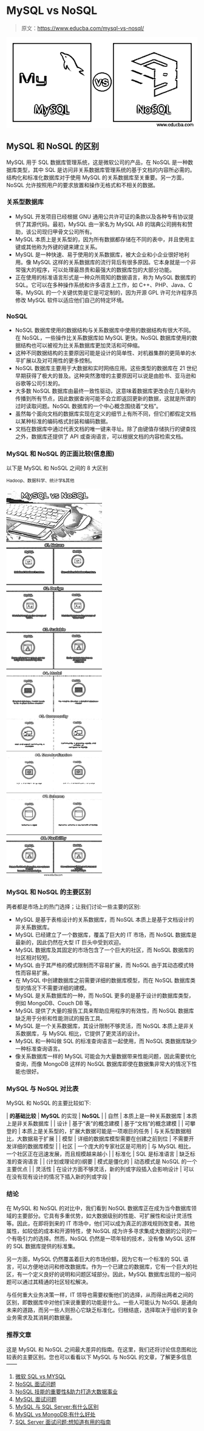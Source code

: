 # MySQL vs NoSQL

> 原文：<https://www.educba.com/mysql-vs-nosql/>

![MySQL vs NoSQL](img/b09a62e80775fe07e11e24b95ed30098.png)



## MySQL 和 NoSQL 的区别

MySQL 用于 SQL 数据库管理系统，这是微软公司的产品，在 NoSQL 是一种数据库类型，其中 SQL 是访问非关系数据库管理系统的基于文档的内容所必需的。结构化和标准化数据库对于使用 MySQL 的关系数据库至关重要。另一方面，NoSQL 允许按照用户的要求放置和操作无格式和不相关的数据。

### 关系型数据库

*   MySQL 开发项目已经根据 GNU 通用公共许可证的条款以及各种专有协议提供了其源代码。最初，MySQL 由一家名为 MySQL AB 的瑞典公司拥有和赞助，该公司现归甲骨文公司所有。
*   MySQL 本质上是关系型的，因为所有数据都存储在不同的表中，并且使用主键或其他称为外键的键来建立关系。
*   MySQL 是一种快速、易于使用的关系数据库，被大企业和小企业很好地利用。像 MySQL 这样的关系数据库的流行背后有很多原因。它本身就是一个非常强大的程序，可以处理最昂贵和最强大的数据库包的大部分功能。
*   正在使用的标准语言形式是一种众所周知的数据语言，称为 MySQL 数据库的 SQL。它可以在多种操作系统和许多语言上工作，如 C++、PHP、Java、C 等。MySQL 的一个关键优势是它是可定制的，因为开源 GPL 许可允许程序员修改 MySQL 软件以适应他们自己的特定环境。

### NoSQL

*   NoSQL 数据库使用的数据结构与关系数据库中使用的数据结构有很大不同。在 NoSQL，一些操作比关系数据库如 MySQL 更快。NoSQL 数据库使用的数据结构也可以被视为比关系数据库更加灵活和可伸缩。
*   这种不同数据结构的主要原因可能是设计的简单性、对机器集群的更简单的水平扩展以及对可用性的更多控制。
*   NoSQL 数据库主要用于大数据和实时网络应用。这些类型的数据库在 21 世纪早期获得了极大的普及。这种突然激增的主要原因可以说是由脸书、亚马逊和谷歌等公司引发的。
*   大多数 NoSQL 数据库由最终一致性驱动，这意味着数据库更改会在几毫秒内传播到所有节点，因此数据查询可能不会立即返回更新的数据，这就是所谓的过时读取问题。NoSQL 数据库的一个中心概念围绕着“文档”。
*   虽然每个面向文档的数据库实现在定义的细节上有所不同，但它们都假定文档以某种标准的编码格式封装和编码数据。
*   文档在数据库中通过代表文档的唯一键来寻址。除了由键值存储执行的键查找之外，数据库还提供了 API 或查询语言，可以根据文档的内容检索文档。

### MySQL 和 NoSQL 的正面比较(信息图)

以下是 MySQL 和 NoSQL 之间的 8 大区别

<small>Hadoop、数据科学、统计学&其他</small>

![MySQL-vs-NoSQL-info](img/3070090429d2020248b962296b27c760.png)



### MySQL 和 NoSQL 的主要区别

两者都是市场上的热门选择；让我们讨论一些主要的区别:

*   MySQL 是基于表格设计的关系数据库，而 NoSQL 本质上是基于文档设计的非关系数据库。
*   MySQL 已经建立了一个数据库，覆盖了巨大的 IT 市场，而 NoSQL 数据库是最新的，因此仍然在大型 IT 巨头中受到欢迎。
*   MySQL 数据库及其固定的市场包含了一个巨大的社区，而 NoSQL 数据库的社区相对较短。
*   MySQL 由于其严格的模式限制而不容易扩展，而 NoSQL 由于其动态模式特性而容易扩展。
*   在 MySQL 中创建数据库之前需要详细的数据库模型，而在 NoSQL 数据库类型的情况下不需要详细的建模。
*   MySQL 是关系数据库的一种，而 NoSQL 更多的是基于设计的数据库类型，例如 MongoDB、Couch DB 等。
*   MySQL 提供了大量的报告工具来帮助应用程序的有效性，而 NoSQL 数据库缺乏用于分析和性能测试的报告工具。
*   MySQL 是一个关系数据库，其设计限制不够灵活，而 NoSQL 本质上是非关系数据库，与 MySQL 相比，它提供了更灵活的设计。
*   MySQL 和一种叫做 SQL 的标准查询语言一起使用，而 NoSQL 类数据库缺少一种标准查询语言。
*   像关系数据库一样的 MySQL 可能会为大量数据带来性能问题，因此需要优化查询，而像 MongoDB 这样的 NoSQL 数据库即使在数据集非常大的情况下性能也很好。

### MySQL 与 NoSQL 对比表

MySQL 和 NoSQL 的主要比较如下:

| ****的基础比较**** | **MySQL** 的实现 | **NoSQL** |
| 自然 | 本质上是一种关系数据库 | 本质上是非关系数据库 |
| 设计 | 基于“表”的概念建模 | 基于“文档”的概念建模 |
| 可攀登的 | 本质上是关系型的，扩展大数据可能是一项艰巨的任务 | 与关系型数据相比，大数据易于扩展 |
| 模型 | 详细的数据库模型需要在创建之前到位 | 不需要开发详细的数据库模型 |
| 社区 | 一个庞大的专家社区是可用的 | 与 MySQL 相比，一个社区正在迅速发展，而且规模越来越小 |
| 标准化 | SQL 是标准语言 | 缺乏标准的查询语言 |
| (计划或理论的)纲要 | 模式是僵化的 | 动态模式是 NoSQL 的一个主要优点 |
| 灵活性 | 在设计方面不够灵活，新的列或字段插入会影响设计 | 可以在没有现有设计的情况下插入新的列或字段 |

### 结论

在 MySQL 和 NoSQL 的对比中，我们看到 NoSQL 数据库正在成为当今数据库领域的主要部分。它具有多重优势，如大数据级别的性能、可扩展性和设计灵活性等。因此，在即将到来的 IT 市场中，他们可以成为真正的游戏规则改变者。其他属性，如较低的成本和开源特性，使 NoSQL 成为许多寻求集成大数据的公司的一个有吸引力的选择。然而，NoSQL 仍然是一项年轻的技术，没有像 MySQL 这样的 SQL 数据库提供的标准集。

另一方面，MySQL 仍然覆盖着巨大的市场份额，因为它有一个标准的 SQL 语言，可以方便地访问和修改数据库。作为一个已建立的数据库，它有一个巨大的社区，有一个定义良好的说明和问题区域部分。因此，MySQL 数据库出现的一般问题可以通过其精通的社区轻松解决。

与任何重大业务决策一样，IT 领导也需要权衡他们的选择，从而得出两者之间的区别，即数据库中对他们来说重要的功能是什么。一些人可能认为 NoSQL 是通向未来的道路，而另一些人则担心它缺乏标准化。归根结底，选择取决于组织的复杂业务需求及其消耗的数据量。

### 推荐文章

这是 MySQL 和 NoSQL 之间最大差异的指南。在这里，我们还将讨论信息图和比较表的主要区别。您也可以看看以下 MySQL 与 NoSQL 的文章，了解更多信息——

1.  [微软 SQL vs MYSQL](https://www.educba.com/mysql-vs-mssql/)
2.  [NoSQL 面试问题](https://www.educba.com/nosql-interview-questions/)
3.  [NoSQL 技能的重要性&助力打造大数据事业](https://www.educba.com/what-is-nosql/)
4.  [MySQL 面试问题](https://www.educba.com/mysql-interview-questions/)
5.  [MySQL 与 SQL Server:有什么区别](https://www.educba.com/mysql-vs-sql-server/)
6.  [MySQL vs MongoDB:有什么好处](https://www.educba.com/mysql-vs-mongodb/)
7.  [SQL Server 面试问题:想知道有用的指南](https://www.educba.com/sql-server-interview-questions/)





